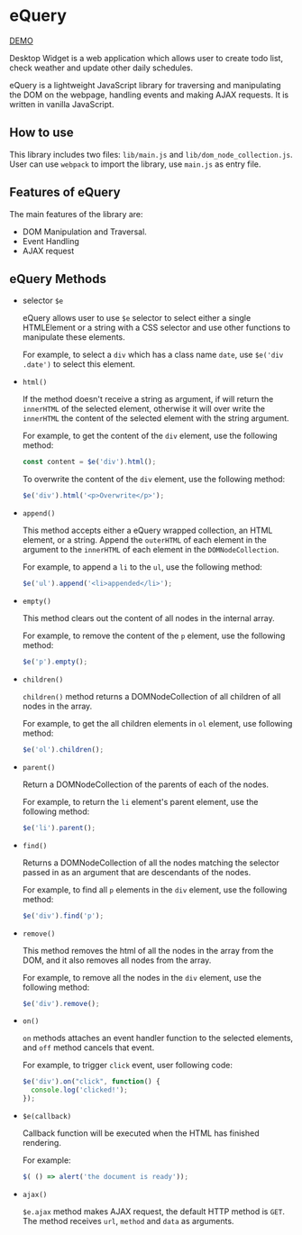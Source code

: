 # eQuery

[DEMO](http://www.chaofan.live/eQuery/)

Desktop Widget is a web application which allows user to create todo list, check weather and update other daily schedules.

eQuery is a lightweight JavaScript library for traversing and manipulating the DOM on the webpage, handling events and making AJAX requests. It is written in vanilla JavaScript.

## How to use

This library includes two files: `lib/main.js` and `lib/dom_node_collection.js`. User can use `webpack` to import the library, use `main.js` as entry file.

## Features of eQuery

The main features of the library are:

* DOM Manipulation and Traversal.
* Event Handling
* AJAX request


## eQuery Methods

* selector `$e`

  eQuery allows user to use `$e` selector to select either a single HTMLElement or a string with a CSS selector and use other functions to manipulate these elements.

  For example, to select a `div` which has a class name `date`, use `$e('div .date')` to select this element.

* `html()`

  If the method doesn't receive a string as argument, if will return the `innerHTML` of the selected element, otherwise it will over write the `innerHTML` the content of the selected element with the string argument.

  For example, to get the content of the `div` element, use the following method:

  ```js
  const content = $e('div').html();
  ```

  To overwrite the content of the `div` element, use the following method:

  ```js
  $e('div').html('<p>Overwrite</p>');
  ```


* `append()`

  This method accepts either a eQuery wrapped collection, an HTML element, or a string. Append the `outerHTML` of each element in the argument to the `innerHTML` of each element in the `DOMNodeCollection`.

  For example, to append a `li` to the `ul`, use the following method:

  ```js
  $e('ul').append('<li>appended</li>');
  ```


* `empty()`

  This method clears out the content of all nodes in the internal array.

  For example, to remove the content of the `p` element, use the following method:

  ```js
  $e('p').empty();
  ```

* `children()`

  `children()` method returns a DOMNodeCollection of all children of all nodes in the array.

  For example, to get the all children elements in `ol` element, use following method:

  ```js
  $e('ol').children();
  ```

* `parent()`

  Return a DOMNodeCollection of the parents of each of the nodes.

  For example, to return the `li` element's parent element, use the following method:

  ```js
  $e('li').parent();
  ```

* `find()`

  Returns a DOMNodeCollection of all the nodes matching the selector passed in as an argument that are descendants of the nodes.

  For example, to find all `p` elements in the `div` element, use the following method:

  ```js
  $e('div').find('p');
  ```
* `remove()`

  This method removes the html of all the nodes in the array from the DOM, and it also removes all nodes from the array.

  For example, to remove all the nodes in the `div` element, use the following method:

  ```js
  $e('div').remove();
  ```

* `on()`

  `on` methods attaches an event handler function to the selected elements, and `off` method cancels that event.

    For example, to trigger `click` event, user following code:

    ```js
    $e('div').on("click", function() {
      console.log('clicked!');
    });
    ```

* `$e(callback)`

   Callback function will be executed when the HTML has finished rendering.

   For example:

   ```js
   $( () => alert('the document is ready'));
   ```

* `ajax()`

  `$e.ajax` method makes AJAX request, the default HTTP method is `GET`. The method receives `url`, `method` and `data` as arguments.
